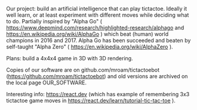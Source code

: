Our project: build an artificial intelligence that can play tictactoe. Ideally it well learn, or at least experiment with different moves while deciding what to do. Partially inspired by "Alpha Go" ( https://www.deepmind.com/research/highlighted-research/alphago and https://en.wikipedia.org/wiki/AlphaGo ) which beat (human) world champions in 2016 and 2017. Alpha Go has been succeeded and beaten by self-taught "Alpha Zero" ( https://en.wikipedia.org/wiki/AlphaZero ).

Plans: build a 4x4x4 game in 3D with 3D rendering.

Copies of our software are on github.com/mroam/tictactoebot (https://github.com/mroam/tictactoebot) and old versions are archived on the local page OUR_SOFTWARE.

Interesting info: https://react.dev (which has example of remembering 3x3 tictactoe game moves in https://react.dev/learn/tutorial-tic-tac-toe ).
